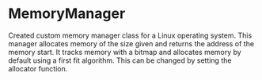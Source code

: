 # MemoryManager
Created custom memory manager class for a Linux operating system. This manager allocates memory of the size given and returns the address of the memory start. It tracks memory with a bitmap and allocates memory by default using a first fit algorithm. This can be changed by setting the allocator function. 
